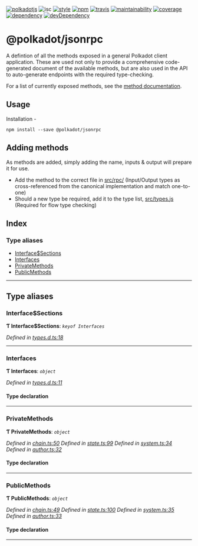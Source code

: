
[![polkadotjs](https://img.shields.io/badge/polkadot-js-orange.svg?style=flat-square)](https://polkadot.js.org) ![isc](https://img.shields.io/badge/license-ISC-lightgrey.svg?style=flat-square) [![style](https://img.shields.io/badge/code%20style-semistandard-lightgrey.svg?style=flat-square)](https://github.com/Flet/semistandard) [![npm](https://img.shields.io/npm/v/@polkadot/jsonrpc.svg?style=flat-square)](https://www.npmjs.com/package/@polkadot/jsonrpc) [![travis](https://img.shields.io/travis/polkadot-js/api.svg?style=flat-square)](https://travis-ci.org/polkadot-js/api) [![maintainability](https://img.shields.io/codeclimate/maintainability/polkadot-js/api.svg?style=flat-square)](https://codeclimate.com/github/polkadot-js/api/maintainability) [![coverage](https://img.shields.io/coveralls/polkadot-js/api.svg?style=flat-square)](https://coveralls.io/github/polkadot-js/api?branch=master) [![dependency](https://david-dm.org/polkadot-js/api.svg?style=flat-square&path=packages/type-jsonrpc)](https://david-dm.org/polkadot-js/api?path=packages/type-jsonrpc) [![devDependency](https://david-dm.org/polkadot-js/api/dev-status.svg?style=flat-square&path=packages/type-jsonrpc)](https://david-dm.org/polkadot-js/api?path=packages/type-jsonrpc#info=devDependencies)

@polkadot/jsonrpc
=================

A defintion of all the methods exposed in a general Polkadot client application. These are used not only to provide a comprehensive code-generated document of the available methods, but are also used in the API to auto-generate endpoints with the required type-checking.

For a list of currently exposed methods, see the [method documentation](docs/README.md).

Usage
-----

Installation -

```
npm install --save @polkadot/jsonrpc
```

Adding methods
--------------

As methods are added, simply adding the name, inputs & output will prepare it for use.

*   Add the method to the correct file in [src/rpc/](src/rpc/) (Input/Output types as cross-referenced from the canonical implementation and match one-to-one)
*   Should a new type be required, add it to the type list, [src/types.js](src/types.js) (Required for flow type checking)

## Index

### Type aliases

* [Interface$Sections](#interface_sections)
* [Interfaces](#interfaces)
* [PrivateMethods](#privatemethods)
* [PublicMethods](#publicmethods)

---

## Type aliases

<a id="interface_sections"></a>

###  Interface$Sections

**Ƭ Interface$Sections**: *`keyof Interfaces`*

*Defined in [types.d.ts:18](https://github.com/polkadot-js/api/blob/5f8c52d/packages/type-jsonrpc/src/types.d.ts#L18)*

___
<a id="interfaces"></a>

###  Interfaces

**Ƭ Interfaces**: *`object`*

*Defined in [types.d.ts:11](https://github.com/polkadot-js/api/blob/5f8c52d/packages/type-jsonrpc/src/types.d.ts#L11)*

#### Type declaration

___
<a id="privatemethods"></a>

###  PrivateMethods

**Ƭ PrivateMethods**: *`object`*

*Defined in [chain.ts:50](https://github.com/polkadot-js/api/blob/5f8c52d/packages/type-jsonrpc/src/chain.ts#L50)*
*Defined in [state.ts:99](https://github.com/polkadot-js/api/blob/5f8c52d/packages/type-jsonrpc/src/state.ts#L99)*
*Defined in [system.ts:34](https://github.com/polkadot-js/api/blob/5f8c52d/packages/type-jsonrpc/src/system.ts#L34)*
*Defined in [author.ts:32](https://github.com/polkadot-js/api/blob/5f8c52d/packages/type-jsonrpc/src/author.ts#L32)*

#### Type declaration

[index: `string`]: `CreateItemOptions`

___
<a id="publicmethods"></a>

###  PublicMethods

**Ƭ PublicMethods**: *`object`*

*Defined in [chain.ts:49](https://github.com/polkadot-js/api/blob/5f8c52d/packages/type-jsonrpc/src/chain.ts#L49)*
*Defined in [state.ts:100](https://github.com/polkadot-js/api/blob/5f8c52d/packages/type-jsonrpc/src/state.ts#L100)*
*Defined in [system.ts:35](https://github.com/polkadot-js/api/blob/5f8c52d/packages/type-jsonrpc/src/system.ts#L35)*
*Defined in [author.ts:33](https://github.com/polkadot-js/api/blob/5f8c52d/packages/type-jsonrpc/src/author.ts#L33)*

#### Type declaration

[index: `string`]: `CreateItemOptions`

___

